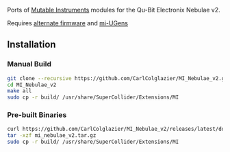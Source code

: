 Ports of [Mutable
Instruments](https://github.com/pichenettes/eurorack) modules for the
Qu-Bit Electronix Nebulae v2.

Requires [alternate firmware](https://patchstorage.com/nebulae-firmware-technobear/)
and [mi-UGens](https://github.com/v7b1/mi-UGens)

## Installation

### Manual Build

```sh
git clone --recursive https://github.com/CarlColglazier/MI_Nebulae_v2.git
cd MI_Nebulae_v2
make all
sudo cp -r build/ /usr/share/SuperCollider/Extensions/MI
```

### Pre-built Binaries

```sh
curl https://github.com/CarlColglazier/MI_Nebulae_v2/releases/latest/download/mi_nebulae_v2.tar.gz > mi_nebulae_v2.tar.gz
tar -xzf mi_nebulae_v2.tar.gz
sudo cp -r build/ /usr/share/SuperCollider/Extensions/MI
```

